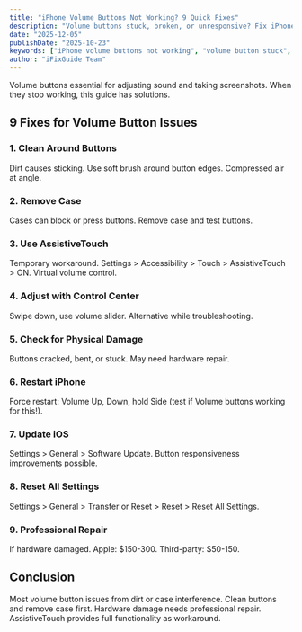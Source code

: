 ```yaml
---
title: "iPhone Volume Buttons Not Working? 9 Quick Fixes"
description: "Volume buttons stuck, broken, or unresponsive? Fix iPhone volume button issues with our troubleshooting guide."
date: "2025-12-05"
publishDate: "2025-10-23"
keywords: ["iPhone volume buttons not working", "volume button stuck", "side buttons broken", "fix volume buttons", "volume control not working"]
author: "iFixGuide Team"
---
```


Volume buttons essential for adjusting sound and taking screenshots. When they stop working, this guide has solutions.

## 9 Fixes for Volume Button Issues

### 1. Clean Around Buttons
Dirt causes sticking. Use soft brush around button edges. Compressed air at angle.

### 2. Remove Case
Cases can block or press buttons. Remove case and test buttons.

### 3. Use AssistiveTouch
Temporary workaround. Settings > Accessibility > Touch > AssistiveTouch > ON. Virtual volume control.

### 4. Adjust with Control Center
Swipe down, use volume slider. Alternative while troubleshooting.

### 5. Check for Physical Damage
Buttons cracked, bent, or stuck. May need hardware repair.

### 6. Restart iPhone
Force restart: Volume Up, Down, hold Side (test if Volume buttons working for this!).

### 7. Update iOS
Settings > General > Software Update. Button responsiveness improvements possible.

### 8. Reset All Settings
Settings > General > Transfer or Reset > Reset > Reset All Settings.

### 9. Professional Repair
If hardware damaged. Apple: $150-300. Third-party: $50-150.

## Conclusion
Most volume button issues from dirt or case interference. Clean buttons and remove case first. Hardware damage needs professional repair. AssistiveTouch provides full functionality as workaround.
